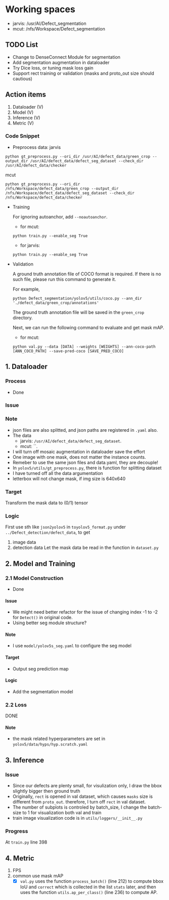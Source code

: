 # Working spaces
* jarvis: /usr/AI/Defect_segmentation
* mcut: /nfs/Workspace/Defect_segmentation

## TODO List
* Change to DenseConnect Module for segmentation
* Add segmentation augmentation in dataloader
* Try Dice loss, or tuning mask loss gain
* Support rect training or validation (masks and proto_out size should cautious)

## Action items
1. Dataloader (V)
2. Model (V)
3. Inference (V)
4. Metric (V)

### Code Snippet
* Preprocess data:
jarvis
```
python gt_preprocess.py --ori_dir /usr/AI/defect_data/green_crop --output_dir /usr/AI/defect_data/defect_seg_dataset --check_dir /usr/AI/defect_data/checker
```

mcut
```
python gt_preprocess.py --ori_dir /nfs/Workspace/defect_data/green_crop --output_dir /nfs/Workspace/defect_data/defect_seg_dataset --check_dir /nfs/Workspace/defect_data/checker
```

* Training
    
    For ignoring autoanchor, add `--noautoanchor`.
    * for mcut:
    ```
    python train.py --enable_seg True
    ```
    * for jarvis:
    ```
    python train.py --enable_seg True
    ```

* Validation

    A ground truth annotation file of COCO format is required. If there is no such file, please run this command to generate it.

    For example,

    ```
    python Defect_segmentation/yolov5/utils/coco.py --ann_dir './defect_data/green_crop/annotations' 
    ```

    The ground truth annotation file will be saved in the `green_crop` directory.

    Next, we can run the following command to evaluate and get mask mAP.

    * for mcut:
    ```
    python val.py --data [DATA] --weights [WEIGHTS] --ann-coco-path [ANN_COCO_PATH] --save-pred-coco [SAVE_PRED_COCO]
    ```

## 1. Dataloader
### Process
* Done
### Issue

### Note
* json files are also splitted, and json paths are registered in `.yaml` also.
* The data
    * jarvis: `/usr/AI/defect_data/defect_seg_dataset`.
    * mcut: ``.
* I will turn off mosaic augmentation in dataloader save the effort
* One image with one mask, does not matter the instance counts.
* Remeber to use the same json files and data.yaml, they are decouple!
* In `yolov5/utils/gt_preprocess.py`, there is function for splitting dataset
* I have turned off all the data argumentation
* letterbox will not change mask, if img size is 640x640

### Target
Transform the mask data to (0/1) tensor

### Logic
First use sth like `json2yolov5` in `toyolov5_format.py` under `../Defect_detection/defect_data`, to get
1. image data
2. detection data
Let the mask data be read in the function in `dataset.py`

## 2. Model and Training

### 2.1 Model Construction
* Done

#### Issue
* We might need better refactor for the issue of changing index -1 to -2 for `Detect()` in original code.
* Using better seg module structure?

#### Note
* I use `model/yolov5s_seg.yaml` to configure the seg model

#### Target
* Output seg prediction map

#### Logic
* Add the segmentation model

### 2.2 Loss
DONE

#### Note
* the mask related hyperparameters are set in `yolov5/data/hyps/hyp.scratch.yaml`


## 3. Inference

### Issue
* Since our defects are plenty small, for visulization only, I draw the bbox slightly bigger then ground truth
* Originally, `rect` is opened in val dataset, which causes `masks` size is different from `proto_out`.
  therefore, I turn off `rect` in val dataset.
* The number of subplots is controled by batch_size, I change the batch-size to 1 for visualization both val and train
* train image visualization code is in `utils/loggers/__init__.py`

### Progress
At `train.py` line 398
    

## 4. Metric
1. FPS
2. common use mask mAP
    - [x] `val.py` uses the function `process_batch()` (line 212) to compute bbox IoU and `correct` which is collected in the list `stats` later, and then uses the function `utils.ap_per_class()` (line 236) to compute AP.